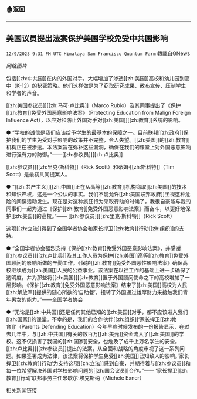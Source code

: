 ###  [:house:返回](README.md)
---


## 美国议员提出法案保护美国学校免受中共国影响
`12/9/2023 9:31 PM UTC Himalaya San Francisco Quantum Farm` [轉載自GNews](https://gnews.org/articles/2090993)

*网络图片*

包括[[zh:中共国]]在内的外国对手，大幅增加了渗透[[zh:美国]]高校和幼儿园到高中（K-12）的秘密策略。他们这样做是为了窃取研究成果、散布宣传、压制学生和学者的声音。

[[zh:美国参议员]][[zh:马可·卢比奥]]（Marco Rubio）及其同事提出了《保护[[zh:教育]]免受外国恶意影响法案》（Protecting Education from Malign Foreign Influence Act），以应对和防止外国对手对[[zh:美国]][[zh:教育]]系统的影响。

●	“学校的诚信是我们应该给予学生的最基本的保障之一。目前联邦[[zh:政府]]保护我们的学生免受对手影响的政策并不完整，令人失望。[[zh:美国]]的[[zh:教育]]机构正在被渗透。本法案旨在弥补这些漏洞，确保在我们的课堂上对外国恶意影响进行强有力的防御。”——[[zh:参议员]][[zh:卢比奥]]
 
[[zh:参议员]][[zh:里克·斯科特]]（Rick Scott）和蒂姆·[[zh:斯科特]]（Tim Scott）是最初共同提案人。

●	“[[zh:共产主义]][[zh:中国]]正在从高等[[zh:教育]]机构窃取[[zh:美国]]的技术和知识产权，这是一个公认的事实。我们不能允许[[zh:美国联邦政府]]坐视这种危险的间谍活动发生。现在是对这种疯狂行为采取行动的时候了，我很自豪能与我的同事们一起为通过《保护[[zh:教育]]免受外国恶意影响法案》而奋斗，以更好地保护[[zh:美国]]的高校。”—— [[zh:参议员]][[zh:里克·斯科特]]（Rick Scott）

这项[[zh:立法]]得到了全国学者协会和家长捍卫[[zh:教育]]行动[[zh:组织]]的支持。

●	“全国学者协会强烈支持《保护[[zh:教育]]免受外国恶意影响法案》，并感谢[[zh:参议员]][[zh:卢比奥]]及其工作人员为保护[[zh:美国]]高等[[zh:教育]]免受外国顾问的影响所做的辛勤工作。《保护[[zh:教育]]免受外国恶性影响法案》确保高校继续成为[[zh:美国]]人民的公益事业。该法案在以往工作的基础上进一步确保了透明度，并为那些将[[zh:美国]][[zh:教育]]置于外国顾问使命之下的高校增加了一层影响。《保护[[zh:教育]]免受外国恶意影响法案》结束了[[zh:美国]]高校为人民[[zh:解放军]]提供的随心所欲的‘自助餐’，扭转了外国通过雄厚财力来接触我们青年男女的能力。”——全国学者协会

●	“无论是[[zh:中共国]]还是任何其他已知的[[zh:美国]]对手，都不应该进入我们[[zh:国家]]的课堂。不幸的是，我们的合作伙伴[[zh:组织]]‘家长捍卫[[zh:教育]]’（Parents Defending Education）今年早些时候发布的一份报告显示，在过去几年中，与[[zh:中共国]]有关的数百万[[zh:美元]]资金流入了[[zh:美国]]的学校。这不仅损害了我国的[[zh:国家]]安全，也危及了成千上万名学生的安全。[[zh:卢比奥]][[zh:参议员]]提出的法案，从全面和战略的角度审视了这一系列问题。如果签署成为法律，该法案将保护学生免受[[zh:美国]]已知敌人的影响。’家长捍卫[[zh:教育]]行动’为支持这项[[zh:立法]]感到自豪，并期待着与[[zh:参议员]]和每一位希望解决外国对学校影响问题的[[zh:国会议员]]合作。”—— ‘家长捍卫[[zh:教育]]行动’联邦事务主任米歇尔·埃克斯纳（Michele Exner）


[相关新闻链接](https://www.rubio.senate.gov/rubio-colleagues-introduce-bill-to-protect-u-s-schools-from-chinas-influence/)
